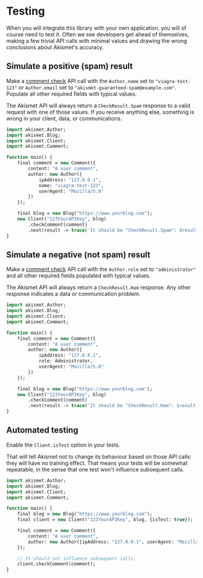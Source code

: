 # Testing
When you will integrate this library with your own application, you will of course need to test it.
Often we see developers get ahead of themselves, making a few trivial API calls with minimal values
and drawing the wrong conclusions about Akismet's accuracy.

## Simulate a positive (spam) result
Make a [comment check](features/comment_check.md) API call with the `Author.name` set to `"viagra-test-123"`
or `Author.email` set to `"akismet-guaranteed-spam@example.com"`. Populate all other required fields with typical values.

The Akismet API will always return a `CheckResult.Spam` response to a valid request with one of those values.
If you receive anything else, something is wrong in your client, data, or communications.

```haxe
import akismet.Author;
import akismet.Blog;
import akismet.Client;
import akismet.Comment;

function main() {
	final comment = new Comment({
		content: "A user comment",
		author: new Author({
			ipAddress: "127.0.0.1",
			name: "viagra-test-123",
			userAgent: "Mozilla/5.0"
		})
	});

	final blog = new Blog("https://www.yourblog.com");
	new Client("123YourAPIKey", blog)
		.checkComment(comment)
		.next(result -> trace('It should be "CheckResult.Spam": $result'));
}
```

## Simulate a negative (not spam) result
Make a [comment check](features/comment_check.md) API call with the `Author.role` set to `"administrator"`
and all other required fields populated with typical values.

The Akismet API will always return a `CheckResult.Ham` response. Any other response indicates a data or communication problem.

```haxe
import akismet.Author;
import akismet.Blog;
import akismet.Client;
import akismet.Comment;

function main() {
	final comment = new Comment({
		content: "A user comment",
		author: new Author({
			ipAddress: "127.0.0.1",
			role: Administrator,
			userAgent: "Mozilla/5.0"
		})
	});

	final blog = new Blog("https://www.yourblog.com");
	new Client("123YourAPIKey", blog)
		.checkComment(comment)
		.next(result -> trace('It should be "CheckResult.Ham": $result'));
}
```

## Automated testing
Enable the `Client.isTest` option in your tests.

That will tell Akismet not to change its behaviour based on those API calls: they will have no training effect.
That means your tests will be somewhat repeatable, in the sense that one test won't influence subsequent calls.

```haxe
import akismet.Author;
import akismet.Blog;
import akismet.Client;
import akismet.Comment;

function main() {
	final blog = new Blog("https://www.yourblog.com");
	final client = new Client("123YourAPIKey", blog, {isTest: true});

	final comment = new Comment({
		content: "A user comment",
		author: new Author({ipAddress: "127.0.0.1", userAgent: "Mozilla/5.0"})
	});

	// It should not influence subsequent calls.
	client.checkComment(comment);
}
```
